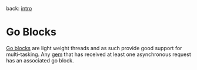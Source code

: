 back: [intro](../intro.md#Basics)

# Go Blocks

[Go blocks](https://clojuredocs.org/clojure.core.async/go) are light weight threads and as such provide good support for multi-tasking. Any [gem](gem.md) that has received at least one asynchronous request has an associated go block.